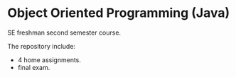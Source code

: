 # Object Oriented Programming (Java)
SE freshman second semester course.

The repository include:

* 4 home assignments.
* final exam.
